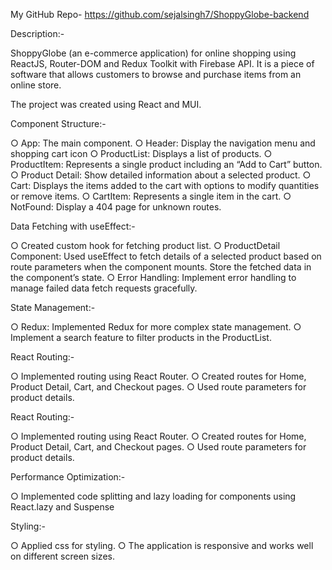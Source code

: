 My GitHub Repo- https://github.com/sejalsingh7/ShoppyGlobe-backend



Description:-

ShoppyGlobe (an e-commerce application) for online shopping using ReactJS, Router-DOM and Redux Toolkit with Firebase API. It is a piece of software that allows customers to browse and purchase items from an online store.

The project was created using React and MUI.

Component Structure:-

○ App: The main component.
○ Header: Display the navigation menu and shopping cart icon
○ ProductList: Displays a list of products.
○ ProductItem: Represents a single product including an “Add to Cart” button.
○ Product Detail: Show detailed information about a selected product.
○ Cart: Displays the items added to the cart with options to modify quantities or
remove items.
○ CartItem: Represents a single item in the cart.
○ NotFound: Display a 404 page for unknown routes.

Data Fetching with useEffect:-

○ Created custom hook for fetching product list. 
○ ProductDetail Component: Used useEffect to fetch details of a selected product
based on route parameters when the component mounts. Store the fetched data
in the component’s state. 
○ Error Handling: Implement error handling to manage failed data fetch requests
gracefully.

State Management:-

○ Redux: Implemented Redux for more complex state management.
○ Implement a search feature to filter products in the ProductList. 

React Routing:-

○ Implemented routing using React Router.
○ Created routes for Home, Product Detail, Cart, and Checkout pages.
○ Used route parameters for product details.

React Routing:-

○ Implemented routing using React Router.
○ Created routes for Home, Product Detail, Cart, and Checkout pages.
○ Used route parameters for product details.

Performance Optimization:-

○ Implemented code splitting and lazy loading for components using React.lazy and
Suspense

Styling:-

○ Applied css for styling.
○ The application is responsive and works well on different screen sizes.